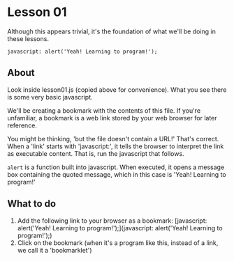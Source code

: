# Lesson 01

Although this appears trivial, it's the foundation of what we'll be 
doing in these lessons.

```
javascript: alert('Yeah! Learning to program!');
```

## About

Look inside lesson01.js (copied above for convenience). What you 
see there is some very basic javascript.

We'll be creating a bookmark with the contents of this file. If you're 
unfamiliar, a bookmark is a web link stored by your web browser for 
later reference.

You might be thinking, 'but the file doesn't contain a URL!' That's 
correct. When a 'link' starts with 'javascript:', it tells the browser 
to interpret the link as executable content. That is, run the javascript 
that follows.

`alert` is a function built into javascript. When executed, it opens a 
message box containing the quoted message, which in this case is 
'Yeah! Learning to program!'

## What to do

1. Add the following link to your browser as a bookmark: [javascript: alert('Yeah! Learning to program!');](javascript: alert('Yeah! Learning to program!');)
1. Click on the bookmark (when it's a program like this, instead of a link, we call it a 'bookmarklet')

